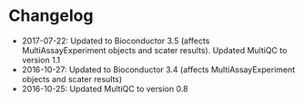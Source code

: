 # Changelog

- 2017-07-22: Updated to Bioconductor 3.5 (affects MultiAssayExperiment objects and scater results). Updated MultiQC to version 1.1 
- 2016-10-27: Updated to Bioconductor 3.4 (affects MultiAssayExperiment objects and scater results)
- 2016-10-25: Updated MultiQC to version 0.8